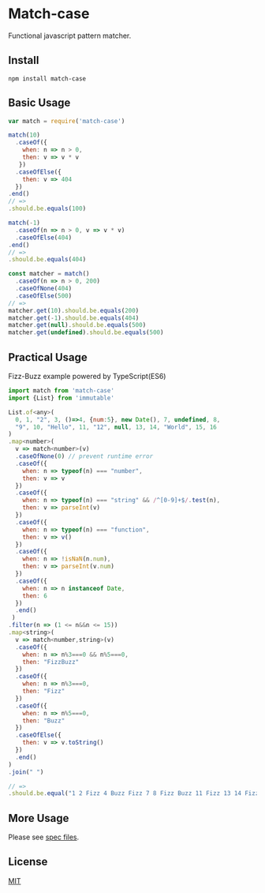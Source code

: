 Match-case
==============================
Functional javascript pattern matcher.


Install
------------------------------

```
npm install match-case
```


Basic Usage
------------------------------

```javascript
var match = require('match-case')

match(10)
  .caseOf({
    when: n => n > 0,
    then: v => v * v
   })
  .caseOfElse({
    then: v => 404
  })
.end()
// =>
.should.be.equals(100)

match(-1)
  .caseOf(n => n > 0, v => v * v)
  .caseOfElse(404)
.end()
// =>
.should.be.equals(404)

const matcher = match()
  .caseOf(n => n > 0, 200)
  .caseOfNone(404)
  .caseOfElse(500)
// =>
matcher.get(10).should.be.equals(200)
matcher.get(-1).should.be.equals(404)
matcher.get(null).should.be.equals(500)
matcher.get(undefined).should.be.equals(500)
```


Practical Usage
------------------------------
Fizz-Buzz example powered by TypeScript(ES6)

```javascript
import match from 'match-case'
import {List} from 'immutable'

List.of<any>(
  0, 1, "2", 3, ()=>4, {num:5}, new Date(), 7, undefined, 8,
  "9", 10, "Hello", 11, "12", null, 13, 14, "World", 15, 16
)
.map<number>(
  v => match<number>(v)
  .caseOfNone(0) // prevent runtime error
  .caseOf({
    when: n => typeof(n) === "number",
    then: v => v
  })
  .caseOf({
    when: n => typeof(n) === "string" && /^[0-9]+$/.test(n),
    then: v => parseInt(v)
  })
  .caseOf({
    when: n => typeof(n) === "function",
    then: v => v()
  })
  .caseOf({
    when: n => !isNaN(n.num),
    then: v => parseInt(v.num)
  })
  .caseOf({
    when: n => n instanceof Date,
    then: 6
  })
  .end()
 )
.filter(n => (1 <= n&&n <= 15))
.map<string>(
  v => match<number,string>(v)
  .caseOf({
    when: n => n%3===0 && n%5===0,
    then: "FizzBuzz"
  })
  .caseOf({
    when: n => n%3===0,
    then: "Fizz"
  })
  .caseOf({
    when: n => n%5===0,
    then: "Buzz"
  })
  .caseOfElse({
    then: v => v.toString()
  })
  .end()
)
.join(" ")

// =>
.should.be.equal("1 2 Fizz 4 Buzz Fizz 7 8 Fizz Buzz 11 Fizz 13 14 FizzBuzz")
```


More Usage
------------------------------
Please see [spec files](./test).


License
------------------------------
[MIT](./LISENCE)

